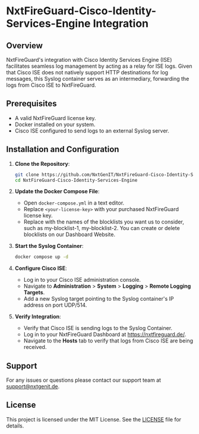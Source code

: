 # NxtFireGuard-Cisco-Identity-Services-Engine Integration

## Overview
NxtFireGuard's integration with Cisco Identity Services Engine (ISE) facilitates seamless log management by acting as a relay for ISE logs. Given that Cisco ISE does not natively support HTTP destinations for log messages, this Syslog container serves as an intermediary, forwarding the logs from Cisco ISE to NxtFireGuard.

## Prerequisites
- A valid NxtFireGuard license key.
- Docker installed on your system.
- Cisco ISE configured to send logs to an external Syslog server.

## Installation and Configuration

1. **Clone the Repository**:
    ```sh
    git clone https://github.com/NxtGenIT/NxtFireGuard-Cisco-Identity-Services-Engine.git
    cd NxtFireGuard-Cisco-Identity-Services-Engine
    ```

2. **Update the Docker Compose File**:
    - Open `docker-compose.yml` in a text editor.
    - Replace `<your-license-key>` with your purchased NxtFireGuard license key.
    - Replace <list-of-blocklists> with the names of the blocklists you want us to consider, such as my-blocklist-1, my-blocklist-2. You can create or delete blocklists on our Dashboard Website.

3. **Start the Syslog Container**:
    ```sh
    docker compose up -d
    ```

4. **Configure Cisco ISE**:
    - Log in to your Cisco ISE administration console.
    - Navigate to **Administration** > **System** > **Logging** > **Remote Logging Targets**.
    - Add a new Syslog target pointing to the Syslog container's IP address on port UDP/514.

5. **Verify Integration**:
    - Verify that Cisco ISE is sending logs to the Syslog Container.
    - Log in to your NxtFireGuard Dashboard at https://nxtfireguard.de/.
    - Navigate to the **Hosts** tab to verify that logs from Cisco ISE are being received.

## Support
For any issues or questions please contact our support team at [support@nxtgenit.de](mailto:support@nxtgenit.de).

## License
This project is licensed under the MIT License. See the [LICENSE](LICENSE) file for details.
